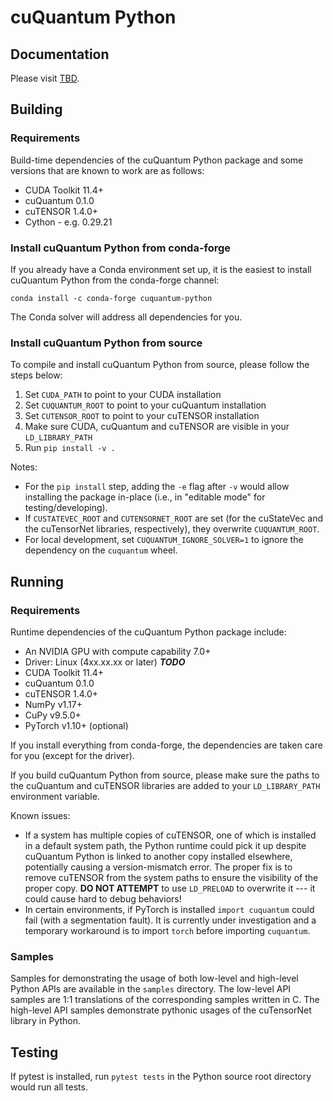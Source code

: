 # cuQuantum Python

## Documentation

Please visit [TBD](https://docs.nvidia.com/cuda/cuquantum/python/index.html).

## Building

### Requirements

Build-time dependencies of the cuQuantum Python package and some versions that
are known to work are as follows:

* CUDA Toolkit 11.4+
* cuQuantum 0.1.0
* cuTENSOR 1.4.0+
* Cython - e.g. 0.29.21

### Install cuQuantum Python from conda-forge

If you already have a Conda environment set up, it is the easiest to install cuQuantum Python from the conda-forge channel:
```
conda install -c conda-forge cuquantum-python
```
The Conda solver will address all dependencies for you.

### Install cuQuantum Python from source

To compile and install cuQuantum Python from source, please follow the steps below:

1. Set `CUDA_PATH` to point to your CUDA installation
2. Set `CUQUANTUM_ROOT` to point to your cuQuantum installation
3. Set `CUTENSOR_ROOT` to point to your cuTENSOR installation
4. Make sure CUDA, cuQuantum and cuTENSOR are visible in your `LD_LIBRARY_PATH`
5. Run `pip install -v .`

Notes:
- For the `pip install` step, adding the `-e` flag after `-v` would allow installing the package in-place (i.e., in "editable mode" for testing/developing).
- If `CUSTATEVEC_ROOT` and `CUTENSORNET_ROOT` are set (for the cuStateVec and the cuTensorNet libraries, respectively), they overwrite `CUQUANTUM_ROOT`.
- For local development, set `CUQUANTUM_IGNORE_SOLVER=1` to ignore the dependency on the `cuquantum` wheel.


## Running

### Requirements

Runtime dependencies of the cuQuantum Python package include:

* An NVIDIA GPU with compute capability 7.0+
* Driver: Linux (4xx.xx.xx or later) ***TODO***
* CUDA Toolkit 11.4+
* cuQuantum 0.1.0
* cuTENSOR 1.4.0+
* NumPy v1.17+
* CuPy v9.5.0+
* PyTorch v1.10+ (optional)

If you install everything from conda-forge, the dependencies are taken care for you (except for the driver).

If you build cuQuantum Python from source, please make sure the paths to the cuQuantum and cuTENSOR libraries are added
to your `LD_LIBRARY_PATH` environment variable.

Known issues:
- If a system has multiple copies of cuTENSOR, one of which is installed in a default system path, the Python runtime could pick it up despite cuQuantum Python is linked to another copy installed elsewhere, potentially causing a version-mismatch error. The proper fix is to remove cuTENSOR from the system paths to ensure the visibility of the proper copy. **DO NOT ATTEMPT** to use `LD_PRELOAD` to overwrite it --- it could cause hard to debug behaviors!
- In certain environments, if PyTorch is installed `import cuquantum` could fail (with a segmentation fault). It is currently under investigation and a temporary workaround is to import `torch` before importing `cuquantum`.

### Samples

Samples for demonstrating the usage of both low-level and high-level Python APIs are
available in the `samples` directory. The low-level API samples are 1:1 translations of the corresponding
samples written in C. The high-level API samples demonstrate pythonic usages of the cuTensorNet
library in Python.


## Testing

If pytest is installed, run `pytest tests` in the Python source root directory would
run all tests.

